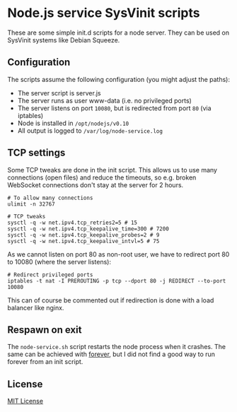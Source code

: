 # Node.js service SysVinit scripts

These are some simple init.d scripts for a node server. They can be used on SysVinit systems like Debian Squeeze.


## Configuration

The scripts assume the following configuration (you might adjust the paths):

 * The server script is server.js
 * The server runs as user www-data (i.e. no privileged ports)
 * The server listens on port `10080`, but is redirected from port `80` (via iptables)
 * Node is installed in `/opt/nodejs/v0.10`
 * All output is logged to `/var/log/node-service.log`


## TCP settings

Some TCP tweaks are done in the init script. This allows us to use many connections (open files) and reduce the timeouts, so e.g. broken WebSocket connections don't stay at the server for 2 hours.

```
# To allow many connections
ulimit -n 32767

# TCP tweaks
sysctl -q -w net.ipv4.tcp_retries2=5 # 15
sysctl -q -w net.ipv4.tcp_keepalive_time=300 # 7200
sysctl -q -w net.ipv4.tcp_keepalive_probes=2 # 9
sysctl -q -w net.ipv4.tcp_keepalive_intvl=5 # 75
```

As we cannot listen on port 80 as non-root user, we have to redirect port 80 to 10080 (where the server listens):

```
# Redirect privileged ports
iptables -t nat -I PREROUTING -p tcp --dport 80 -j REDIRECT --to-port 10080
```

This can of course be commented out if redirection is done with a load balancer like nginx.


## Respawn on exit

The `node-service.sh` script restarts the node process when it crashes. The same can be achieved with [forever](https://github.com/indexzero/forever), but I did not find a good way to run forever from an init script.


## License

[MIT License](LICENSE.md)
